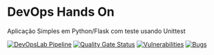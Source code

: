 # DevOps Hands On
Aplicação Simples em Python/Flask com teste usando Unittest


[![DevOpsLab Pipeline](https://github.com/fel-albuquerque/devopslab/actions/workflows/pipeline.yml/badge.svg)](github.com/fel-albuquerque/devopslab/actions/workflows/pipeline.yml) [![Quality Gate Status](https://sonarcloud.io/api/project_badges/measure?project=fel-albuquerque_devopslab&metric=alert_status)](https://sonarcloud.io/summary/new_code?id=fel-albuquerque_devopslab) [![Vulnerabilities](https://sonarcloud.io/api/project_badges/measure?project=fel-albuquerque_devopslab&metric=vulnerabilities)](https://sonarcloud.io/summary/new_code?id=fel-albuquerque_devopslab) [![Bugs](https://sonarcloud.io/api/project_badges/measure?project=fel-albuquerque_devopslab&metric=bugs)](https://sonarcloud.io/summary/new_code?id=fel-albuquerque_devopslab)
